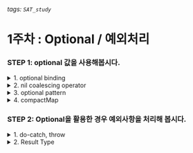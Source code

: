 ###### tags: `SAT_study`

# 1주차 : Optional / 예외처리

### STEP 1: optional 값을 사용해봅시다.
<details>
<summary>1. optional binding</summary>
<div markdown="1">
    
```swift=
var productsList: [String?] = ["볼펜", "텀블러", "다이어리", "에코백", "머그컵", "후드집업"]

func showProductsListWithIfLet() {
    for index in 0...(productsList.count - 1) {
        if let product = productsList[index] {
            print("\(index)번 상품은 \(product)입니다.")
        } else {
            print("\(index)번 상품은 없습니다.")
        }
    }
}

func showProductsListWithGuardLet() {
    for index in 0...(productsList.count - 1) {
        guard let product = productsList[index] else {
            print("\(index)번 상품은 없습니다.")
            return
        }
        print("\(index)번 상품은 \(product)입니다.")
    }
}
``` 
</div>
</details>

<details>
<summary>2. nil coalescing operator </summary>
<div markdown="1">

```swift=
func showProductsListNilCoalescing() {
    for index in 0...(productsList.count - 1) {
        print("\(index)번 상품은 \(productsList[index] ?? "재고가 없는 상태")입니다.")
    }
}
```
</div>
</details>

</div>
</details>

<details>
<summary>3. optional pattern</summary>
<div markdown="1">
    
```swift=
func optionalPattern() {
    for (index, product) in productList.enumerated() {
        switch product {
            case .some(let product):
                print("\(index)번 상품은 \(product)입니다.")
            case .none:
                print("\(index)번 상품은 없는 상품입니다.")
        }
        
        if case let product? = product {
            print("\(index)번 상품은 \(product)입니다.")
        }
    }
}
```

</div>
</details>

<details>
<summary>4. compactMap</summary>
<div markdown="1">

```swift=
func printListWithCompactMap() {
        let products = productsList.compactMap{ $0 }
        for index in 0...products.count - 1 {
            print("\(index)번 상품은 \(products[index])입니다.")
        }
    }
```
</div>
</details>

### STEP 2: Optional을 활용한 경우 예외사항을 처리해 봅시다.

<details>
<summary>1. do-catch, throw</summary>
<div markdown="1">

``` swift
var budget: Int = 2000
var productsList: [String?] = ["볼펜", "텀블러", "다이어리", "에코백", "머그컵", "후드집업"]

enum productError: Error {
    case noProduct
    case noMoney
}

func buy(productNumber: Int) throws {
    let maxProductNumber = productsList.count
    
    if productNumber >= maxProductNumber || productNumber < 0 {
        throw productError.noProduct
    }
        
    guard let product = productsList[productNumber] else {
        throw productError.noProduct
    }
    
    if budget >= 1000 {
        budget -= 1000
    } else {
        throw productError.noMoney
    }
    
    productsList[productNumber] = nil
    
    print("\(product)를 구매하셨습니다.")
    print("현재 잔액은 \(budget)입니다.")
}

func checkBuy() {
    do {
        try buy(productNumber: 1)
        try buy(productNumber: 2)
        try buy(productNumber: 3)
    } catch productError.noProduct{
        print("재고가 없습니다.")
    } catch productError.noMoney{
        print("돈이 부족합니다.")
    } catch {
        print("뭐야 이거 왜이래")
    }
}

```

</div>
</details>

<details>
<summary>2. Result Type</summary>
<div markdown="1">
    
```swift=
enum BuyError: Error {
    case wrongGoodsNumber
    case soldOut
    case insufficientBalance
}

var budget: Int = 2000
var productsList: [String?] = ["볼펜", "텀블러", "다이어리", "에코백", "머그컵", "후드집업"]

func verifyPurchaseOfGoods(_ goodsNumber: Int) -> Result<Bool, BuyError> {
    guard 0...5 ~= goodsNumber else { return .failure(.wrongGoodsNumber) }
    guard productList[goodsNumber] != nil else { return .failure(.soldOut) }
    guard budget >= 1000 else { return .failure(.insufficientBalance) }
    
    return .success(true)
}

func processPurchaseOfGoods(_ goodsNumber: Int) {
    print("상품구매를 완료하였습니다. : \(productList[goodsNumber] ?? "정보없음")")
    productList[goodsNumber] = nil
    budget -= 1000
}

func printErrorMessage(_ error: BuyError) {
    switch error {
        case .wrongGoodsNumber:
            print("유효하지 않은 상품번호입니다.")
        case .soldOut:
            print("상품 매진입니다.")
        case .insufficientBalance:
            print("잔액이 부족합니다.")
    }
}

func purchase(productNumber: Int) {
    let resultPurchaseOfGoods = verifyPurchaseOfGoods(productNumber)
    
    switch resultPurchaseOfGoods {
        case .success:
            processPurchaseOfGoods(productNumber)
        case .failure(let error):
            printErrorMessage(error)
    }
}

for randomNumber in [6, 1, 2, 3, 0, 4, 1, 2] {
    purchase(productNumber: randomNumber)
}
```
    
</div>
</details>

